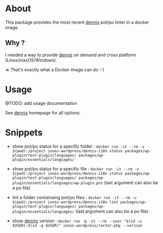 # About

This package provides the most recent [dennis](https://github.com/mozilla/dennis) pot/po linter in a docker image.

## Why ?

I needed a way to provide [dennis](https://github.com/mozilla/dennis) on demand and cross platform (Linux/maxOS/Windows).

=> That's exactly what a Docker image can do :-)

# Usage

@TODO: add usage documentation

See [dennis](https://github.com/mozilla/dennis) homepage for all options.

# Snippets

- show pot/po status for a specific folder : `docker run -it --rm -v $(pwd):/project ionos-wordpress/dennis-i18n status packages/wp-plugin/test-plugin/languages/ packages/wp-plugin/essentials/languages/`

- show pot/po status for a specific file : `docker run -it --rm -v $(pwd):/project ionos-wordpress/dennis-i18n status packages/wp-plugin/test-plugin/languages/ packages/wp-plugin/essentials/languages/wp-plugin.pot` (last argument can also be a po file)

- lint a folder containaing pot/po files : `docker run -it --rm -v $(pwd):/project ionos-wordpress/dennis-i18n lint packages/wp-plugin/test-plugin/languages/ packages/wp-plugin/essentials/languages/` (last argument can also be a po file)

- show [dennis](https://github.com/mozilla/dennis) version : `docker run -q -it --rm --user "$(id -u $USER):$(id -g $USER)" ionos-wordpress/rector-php --version`
